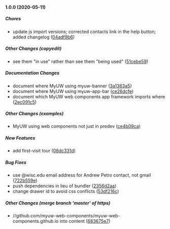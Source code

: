 #### 1.0.0 (2020-05-11)

##### Chores

*  update js import versions; corrected contacts link in the help button; added changelog ([04adf9b6](https://github.com/myuw-web-components/myuw-web-components.github.io/commit/04adf9b676c24469b3477264056078343181b3fc))

##### Other Changes (copyedit)

*  see them "in use" rather than see them "being used" ([51cebe59](https://github.com/myuw-web-components/myuw-web-components.github.io/commit/51cebe59d27bcbf626e291fe1c542de7f076d71f))

##### Documentation Changes

*  document where MyUW using myuw-banner ([3a1363a5](https://github.com/myuw-web-components/myuw-web-components.github.io/commit/3a1363a54b138edbf6094bf0b681b81ee8a14e30))
*  document where MyUW using myuw-app-bar ([ce26dcfe](https://github.com/myuw-web-components/myuw-web-components.github.io/commit/ce26dcfec4e7952b88c5e63e3a712d2c7990bc2a))
*  document which MyUW web components app framework imports where ([2ec091c5](https://github.com/myuw-web-components/myuw-web-components.github.io/commit/2ec091c5bf035d31d0d307412626c883d6d8869e))

##### Other Changes (examples)

*  MyUW using web components not just in predev ([ce4b09ca](https://github.com/myuw-web-components/myuw-web-components.github.io/commit/ce4b09cac265bbf4c3463b0b2fd45b87f43c6d97))

##### New Features

*  add first-visit tour ([08dc331d](https://github.com/myuw-web-components/myuw-web-components.github.io/commit/08dc331d25f63ce1e8bc1828c44c3f34c87c5a83))

##### Bug Fixes

*  use @wisc.edu email address for Andrew Petro contact, not gmail ([722b559e](https://github.com/myuw-web-components/myuw-web-components.github.io/commit/722b559ea15c7457e5bb3828e32b2a5378557f17))
*  push dependencies in lieu of bundler ([2356d2aa](https://github.com/myuw-web-components/myuw-web-components.github.io/commit/2356d2aaf2af1e07aaa43ba7dc149aa8ca914dca))
*  change drawer id to avoid css conflicts ([53df216c](https://github.com/myuw-web-components/myuw-web-components.github.io/commit/53df216c4f2648f79107ef22bf4d7a5031451227))

##### Other Changes (merge branch 'master' of https)

* //github.com/myuw-web-components/myuw-web-components.github.io into content ([683675e7](https://github.com/myuw-web-components/myuw-web-components.github.io/commit/683675e7b1384c13c022f083e0eda25d91aa501c))

